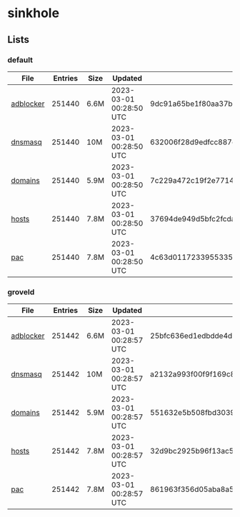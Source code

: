 # sinkhole

## Lists

### default

|File|Entries|Size|Updated|Hash|
|-|-|-|-|-|
|[adblocker](https://raw.githubusercontent.com/groveld/sinkhole/lists/default/adblocker.txt)|251440|6.6M|2023-03-01 00:28:50 UTC|9dc91a65be1f80aa37b512ec8d2169fc2e60bc78010ec525fba67a3289575122|
|[dnsmasq](https://raw.githubusercontent.com/groveld/sinkhole/lists/default/dnsmasq.txt)|251440|10M|2023-03-01 00:28:50 UTC|632006f28d9edfcc887d338cf1e999c4b8bca609751a25d43361dfdc5f6fdc77|
|[domains](https://raw.githubusercontent.com/groveld/sinkhole/lists/default/domains.txt)|251440|5.9M|2023-03-01 00:28:50 UTC|7c229a472c19f2e7714a73bc323c90bab70c90c67e33f725a7d457247d669a97|
|[hosts](https://raw.githubusercontent.com/groveld/sinkhole/lists/default/hosts.txt)|251440|7.8M|2023-03-01 00:28:50 UTC|37694de949d5bfc2fcda4fd68d2925174c9100b8d5cd8453d5130da9b0a339f4|
|[pac](https://raw.githubusercontent.com/groveld/sinkhole/lists/default/pac.txt)|251440|7.8M|2023-03-01 00:28:50 UTC|4c63d0117233955335f98890f3fb6f5b1ab1d9e2b7607392c647ffa3f50de55d|

### groveld

|File|Entries|Size|Updated|Hash|
|-|-|-|-|-|
|[adblocker](https://raw.githubusercontent.com/groveld/sinkhole/lists/groveld/adblocker.txt)|251442|6.6M|2023-03-01 00:28:57 UTC|25bfc636ed1edbdde4db54aa41583d225cc3bd0c7980e2e3009b9fa3e34defd4|
|[dnsmasq](https://raw.githubusercontent.com/groveld/sinkhole/lists/groveld/dnsmasq.txt)|251442|10M|2023-03-01 00:28:57 UTC|a2132a993f00f9f169c8d08696990c9f6d775f1da5ec1bc862842410091627fa|
|[domains](https://raw.githubusercontent.com/groveld/sinkhole/lists/groveld/domains.txt)|251442|5.9M|2023-03-01 00:28:57 UTC|551632e5b508fbd303911ad1c84f30001d02dacabf58ba04cd66df0d7854c66f|
|[hosts](https://raw.githubusercontent.com/groveld/sinkhole/lists/groveld/hosts.txt)|251442|7.8M|2023-03-01 00:28:57 UTC|32d9bc2925b96f13ac59266f9b3a212bb73f020f741ae96aac9969a01dfda81f|
|[pac](https://raw.githubusercontent.com/groveld/sinkhole/lists/groveld/pac.txt)|251442|7.8M|2023-03-01 00:28:57 UTC|861963f356d05aba8a5bcdc30050ce56b99b6aa65aa19ae837de1fcd8e0f1d2f|
